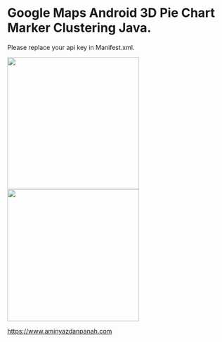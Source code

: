 # Google Maps Android 3D Pie Chart Marker Clustering Java.

Please replace your api key in Manifest.xml.



<img src="https://www.aminyazdanpanah.com/public/images/2.jpg" width="300">
<img src="https://www.aminyazdanpanah.com/public/images/4.jpg" width="300">



https://www.aminyazdanpanah.com
